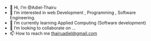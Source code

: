 - 👋 Hi, I’m @Adiel-Thairu
- 👀 I’m interested in web Development , Programming , Software Engineering.
- 🌱 I’m currently learning Applied Computing (Software development)
- 💞️ I’m looking to collaborate on ...
- 📫 How to reach me thairuadiel@gmail.com

<!---
Adiel-Thairu/Adiel-Thairu is a ✨ special ✨ repository because its `README.md` (this file) appears on your GitHub profile.
You can click the Preview link to take a look at your changes.
--->
